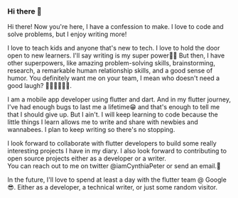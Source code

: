 ### Hi there 👋

<!--
**CynthiaPeter/CynthiaPeter** is a ✨ _special_ ✨ repository because its `README.md` (this file) appears on your GitHub profile.


- 🔭 I’m currently working on ...
- 🌱 I’m currently learning ...
- 👯 I’m looking to collaborate on ...
- 🤔 I’m looking for help with ...
- 💬 Ask me about ...
- 📫 How to reach me: ...
- 😄 Pronouns: ...
- ⚡ Fun fact: ...
-->
Hi there! Now you're here, I have a confession to make. I love to code and solve problems, but I enjoy writing more!

I love to teach kids and anyone that's new to tech. I love to hold the door open to new learners. I'll say writing is my super power💪🏿 But then, I have other superpowers, like amazing problem-solving skills, brainstorming, research, a remarkable human relationship skills, and a good sense of humor. You definitely want me on your team, I mean who doesn't need a good laugh? 🤷🏿‍♀️🤷🏿‍♀️.

I am a mobile app developer using flutter and dart. And in my flutter journey, I've had enough bugs to last me a lifetime😁 and that's enough to tell me that I should give up. But I ain't. I will keep learning to code because the little things I learn allows me to write and share with newbies and wannabees. I plan to keep writing so there's no stopping.

I look forward to collaborate with flutter developers to build some really interesting projects  I have in my diary. I also look forward to contributing to open source projects either as a developer or a writer.  
You can reach out to me on twitter @iamCynthiaPeter or send an email.💙

In the future, I'll love to spend at least a day with the flutter team @ Google😎. Either as a developer, a technical writer, or just some random visitor.


